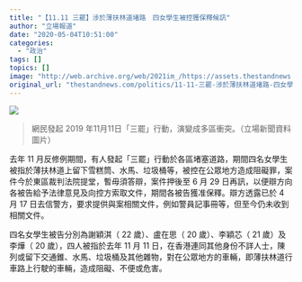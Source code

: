 ```yaml
---
title: "【11.11 三罷】涉於薄扶林道堵路　四女學生被控獲保釋候訊"
author: "立場報道"
date: "2020-05-04T10:51:00"
categories:
  - "政治"
tags: []
topics: []
image: "http://web.archive.org/web/2021im_/https://assets.thestandnews.com/media/photos/75513468_10162639607270235_7346595006381031424_o_y1H0v.png"
original_url: "thestandnews.com/politics/11-11-三罷-涉於薄扶林道堵路-四女學生被控獲保釋候訊"
---
```

![](http://web.archive.org/web/2021im_/https://assets.thestandnews.com/media/photos/75513468_10162639607270235_7346595006381031424_o_y1H0v.png)
> 網民發起 2019 年11月11日「三罷」行動，演變成多區衝突。（立場新聞資料圖片）

去年 11 月反修例期間，有人發起「三罷」行動於各區堵塞道路，期間四名女學生被指於薄扶林道上留下雪糕筒、水馬、垃圾桶等，被控在公眾地方造成阻礙罪，案件今於東區裁判法院提堂，暫毋須答辯，案件押後至 6 月 29 日再訊，以便辯方向各被告給予法律意見及向控方索取文件，期間各被告獲准保釋。辯方透露已於 4 月 17 日去信警方，要求提供與案相關文件，例如警員記事冊等，但至今仍未收到相關文件。

四名女學生被告分別為謝穎淇（ 22 歲）、盧在思（ 20 歲）、李穎芯（ 21 歲）及李燁（ 20 歲），四人被指於去年 11 月 11 日，在香港連同其他身份不詳人士，陳列或留下交通錐、水馬、垃圾桶及其他雜物，對在公眾地方的車輛，即薄扶林道行車路上行駛的車輛，造成阻礙、不便或危害。